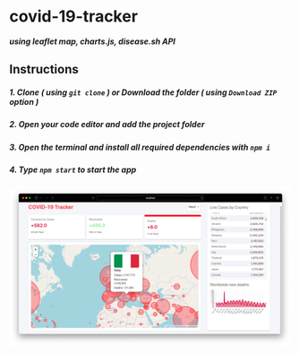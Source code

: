 # covid-19-tracker
***using leaflet map, charts.js, disease.sh API***
## Instructions
##### 1. Clone ***( using `git clone` )*** or Download the folder ***( using ***`Download ZIP`*** option )*** #####
##### 2. Open your code editor and add the project folder #####
##### 3. Open the terminal and install all required dependencies with ***`npm i`*** #####
##### 4. Type ***`npm start`*** to start the app #####

<img src="/Screen Shot 2021-10-27 at 18.27.47.png" >

